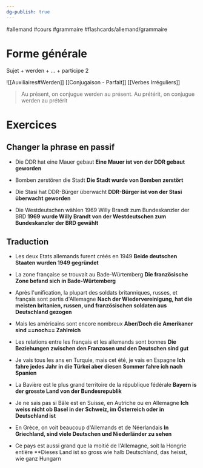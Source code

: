 ```yaml
---
dg-publish: true
---
```

#allemand #cours #grammaire #flashcards/allemand/grammaire 

# Forme générale

Sujet $+$ werden $+$ $...$ $+$ participe 2

![[Auxiliaires#Werden]]
[[Conjugaison - Parfait]]
[[Verbes Irréguliers]]

> Au présent, on conjugue werden au présent. Au prétérit, on conjugue werden au prétérit

# Exercices

## Changer la phrase en passif

- Die DDR hat eine Mauer gebaut
**Eine Mauer ist von der DDR gebaut geworden**
<!--SR:!2022-11-05,3,250-->

- Bomben zerstören die Stadt
**Die Stadt wurde von Bomben zerstört**
<!--SR:!2022-11-05,3,250-->

- Die Stasi hat DDR-Bürger überwacht
**DDR-Bürger ist von der Stasi überwacht geworden**
<!--SR:!2022-11-07,3,230-->

- Die Westdeutschen wählen 1969 Willy Brandt zum Bundeskanzler der BRD
**1969 wurde Willy Brandt von der Westdeutschen zum Bundeskanzler der BRD gewählt**
<!--SR:!2022-11-07,3,265-->

## Traduction 

- Les deux Etats allemands furent créés en 1949
**Beide deutschen Staaten wurden 1949 gegründet**
<!--SR:!2022-11-05,3,250-->

- La zone française se trouvait au Bade-Würtemberg
**Die französische Zone befand sich in Bade-Würtemberg**
<!--SR:!2022-11-07,3,230-->

- Après l'unification, la plupart des soldats britanniques, russes, et français sont partis d'Allemagne
**Nach der Wiedervereinigung, hat die meisten britanien, russen, und französischen soldaten aus Deutschland gezogen**
<!--SR:!2022-11-07,3,230-->

- Mais les américains sont encore nombreux
**Aber/Doch die Amerikaner sind ==noch== Zahlreich**
<!--SR:!2022-11-07,3,230!2022-11-07,3,230-->

- Les relations entre les français et les allemands sont bonnes
**Die Beziehungen zwischen den Franzosen und den Deutschen sind gut**
<!--SR:!2022-11-06,4,270-->

- Je vais tous les ans en Turquie, mais cet été, je vais en Espagne
**Ich fahre jedes Jahr in die Türkei aber diesen Sommer fahre ich nach Spanien**
<!--SR:!2022-11-05,3,250-->

- La Bavière est le plus grand territoire de la république fédérale
**Bayern is der grosste Land von der Bundesrepublik**
<!--SR:!2022-11-05,1,210-->

- Je ne sais pas si Bâle est en Suisse, en Autriche ou en Allemagne
**Ich weiss nicht ob Basel in der Schweiz, im Österreich oder in Deutschland ist**
<!--SR:!2022-11-06,2,245-->

- En Grèce, on voit beaucoup d'Allemands et de Néerlandais
**In Griechland, sind viele Deutschen und Niederländer zu sehen**
<!--SR:!2022-11-05,3,250-->

- Ce pays est aussi grand que la moitié de l'Allemagne, soit la Hongrie entière
**Dieses Land ist so gross wie halb Deutschland, das heisst, wie ganz Hungarn
